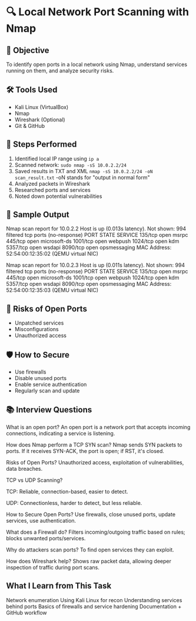 # 🔍 Local Network Port Scanning with Nmap

## 📌 Objective
To identify open ports in a local network using Nmap, understand services running on them, and analyze security risks.

## 🛠️ Tools Used
- Kali Linux (VirtualBox)
- Nmap
- Wireshark (Optional)
- Git & GitHub

## 🧪 Steps Performed
1. Identified local IP range using `ip a`
2. Scanned network: `sudo nmap -sS 10.0.2.2/24`
3. Saved results in TXT and XML `nmap -sS 10.0.2.2/24 -oN scan_result.txt`
 -oN stands for "output in normal form"
4. Analyzed packets in Wireshark
5. Researched ports and services
6. Noted down potential vulnerabilities

## 📄 Sample Output
Nmap scan report for 10.0.2.2
Host is up (0.013s latency).
Not shown: 994 filtered tcp ports (no-response)
PORT     STATE SERVICE
135/tcp  open  msrpc
445/tcp  open  microsoft-ds
1001/tcp open  webpush
1024/tcp open  kdm
5357/tcp open  wsdapi
8090/tcp open  opsmessaging
MAC Address: 52:54:00:12:35:02 (QEMU virtual NIC)

Nmap scan report for 10.0.2.3
Host is up (0.011s latency).
Not shown: 994 filtered tcp ports (no-response)
PORT     STATE SERVICE
135/tcp  open  msrpc
445/tcp  open  microsoft-ds
1001/tcp open  webpush
1024/tcp open  kdm
5357/tcp open  wsdapi
8090/tcp open  opsmessaging
MAC Address: 52:54:00:12:35:03 (QEMU virtual NIC)


## 🔐 Risks of Open Ports
- Unpatched services
- Misconfigurations
- Unauthorized access

## 🛡️ How to Secure
- Use firewalls
- Disable unused ports
- Enable service authentication
- Regularly scan and update

## 📚 Interview Questions
What is an open port?
An open port is a network port that accepts incoming connections, indicating a service is listening.

How does Nmap perform a TCP SYN scan?
Nmap sends SYN packets to ports. If it receives SYN-ACK, the port is open; if RST, it's closed.

Risks of Open Ports?
Unauthorized access, exploitation of vulnerabilities, data breaches.

TCP vs UDP Scanning?

TCP: Reliable, connection-based, easier to detect.

UDP: Connectionless, harder to detect, but less reliable.

How to Secure Open Ports?
Use firewalls, close unused ports, update services, use authentication.

What does a Firewall do?
Filters incoming/outgoing traffic based on rules; blocks unwanted ports/services.

Why do attackers scan ports?
To find open services they can exploit.

How does Wireshark help?
Shows raw packet data, allowing deeper inspection of traffic during port scans.


## What I Learn from This Task
Network enumeration
Using Kali Linux for recon
Understanding services behind ports
Basics of firewalls and service hardening
Documentation + GitHub workflow
